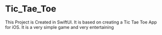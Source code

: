 # Tic_Tae_Toe
This Project is Created in SwiftUI. It is based on creating a Tic Tae Toe App for iOS. It is a very simple game and very entertaining
